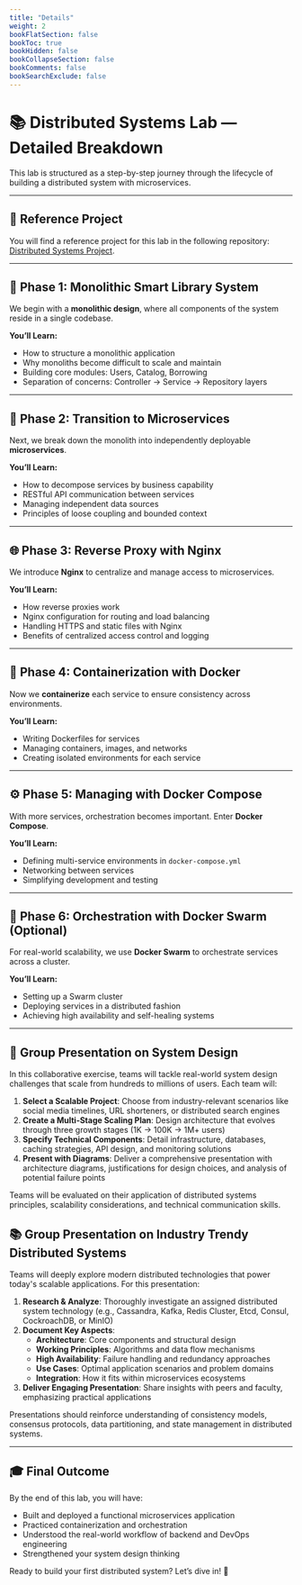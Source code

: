```yaml
---
title: "Details"
weight: 2
bookFlatSection: false
bookToc: true
bookHidden: false         
bookCollapseSection: false
bookComments: false
bookSearchExclude: false
---
```

# 📚 Distributed Systems Lab — Detailed Breakdown

This lab is structured as a step-by-step journey through the lifecycle of building a distributed system with microservices.

---
## 📂 Reference Project

You will find a reference project for this lab in the following repository: [Distributed Systems Project](https://github.com/mohibul75/reference-project-for-distributed-systems-lab).

---

## 🚀 Phase 1: Monolithic Smart Library System

We begin with a **monolithic design**, where all components of the system reside in a single codebase.

**You’ll Learn:**
- How to structure a monolithic application
- Why monoliths become difficult to scale and maintain
- Building core modules: Users, Catalog, Borrowing
- Separation of concerns: Controller → Service → Repository layers

---

## 🧩 Phase 2: Transition to Microservices

Next, we break down the monolith into independently deployable **microservices**.

**You’ll Learn:**
- How to decompose services by business capability
- RESTful API communication between services
- Managing independent data sources
- Principles of loose coupling and bounded context

---

## 🌐 Phase 3: Reverse Proxy with Nginx

We introduce **Nginx** to centralize and manage access to microservices.

**You’ll Learn:**
- How reverse proxies work
- Nginx configuration for routing and load balancing
- Handling HTTPS and static files with Nginx
- Benefits of centralized access control and logging

---

## 🐳 Phase 4: Containerization with Docker

Now we **containerize** each service to ensure consistency across environments.

**You’ll Learn:**
- Writing Dockerfiles for services
- Managing containers, images, and networks
- Creating isolated environments for each service

---

## ⚙️ Phase 5: Managing with Docker Compose 

With more services, orchestration becomes important. Enter **Docker Compose**.

**You’ll Learn:**
- Defining multi-service environments in `docker-compose.yml`
- Networking between services
- Simplifying development and testing

---

## 🚢 Phase 6: Orchestration with Docker Swarm (Optional)

For real-world scalability, we use **Docker Swarm** to orchestrate services across a cluster.

**You’ll Learn:**
- Setting up a Swarm cluster
- Deploying services in a distributed fashion
- Achieving high availability and self-healing systems

---

## 🧠 Group Presentation on System Design

In this collaborative exercise, teams will tackle real-world system design challenges that scale from hundreds to millions of users. Each team will:

1. **Select a Scalable Project**: Choose from industry-relevant scenarios like social media timelines, URL shorteners, or distributed search engines
2. **Create a Multi-Stage Scaling Plan**: Design architecture that evolves through three growth stages (1K → 100K → 1M+ users)
3. **Specify Technical Components**: Detail infrastructure, databases, caching strategies, API design, and monitoring solutions
4. **Present with Diagrams**: Deliver a comprehensive presentation with architecture diagrams, justifications for design choices, and analysis of potential failure points

Teams will be evaluated on their application of distributed systems principles, scalability considerations, and technical communication skills.

## 📚 Group Presentation on Industry Trendy Distributed Systems

Teams will deeply explore modern distributed technologies that power today's scalable applications. For this presentation:

1. **Research & Analyze**: Thoroughly investigate an assigned distributed system technology (e.g., Cassandra, Kafka, Redis Cluster, Etcd, Consul, CockroachDB, or MinIO)
2. **Document Key Aspects**:
   - **Architecture**: Core components and structural design
   - **Working Principles**: Algorithms and data flow mechanisms
   - **High Availability**: Failure handling and redundancy approaches
   - **Use Cases**: Optimal application scenarios and problem domains
   - **Integration**: How it fits within microservices ecosystems
3. **Deliver Engaging Presentation**: Share insights with peers and faculty, emphasizing practical applications

Presentations should reinforce understanding of consistency models, consensus protocols, data partitioning, and state management in distributed systems.

---

## 🎓 Final Outcome

By the end of this lab, you will have:

- Built and deployed a functional microservices application
- Practiced containerization and orchestration
- Understood the real-world workflow of backend and DevOps engineering
- Strengthened your system design thinking

Ready to build your first distributed system? Let’s dive in! 🚀
